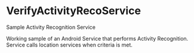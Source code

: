 # VerifyActivityRecoService
Sample Activity Recognition Service

Working sample of an Android Service that performs Activity Recognition.  
Service calls location services when criteria is met.
